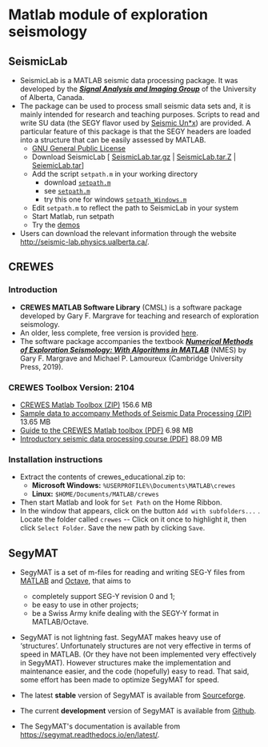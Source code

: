 # Matlab module of exploration seismology

## SeismicLab

- SeismicLab is a MATLAB seismic data processing package. It was developed by the [***Signal Analysis and Imaging Group***](https://saig.physics.ualberta.ca/) of the University of Alberta, Canada.
- The package can be used to process small seismic data sets and, it is mainly intended for research and teaching purposes. Scripts to read and write SU data (the SEGY flavor used by [Seismic Un*x](www.cwp.mines.edu/cwpcodes/index.html)) are provided. A particular feature of this package is that the SEGY headers are loaded into a structure that can be easily assessed by MATLAB.
  - [GNU General Public License](http://seismic-lab.physics.ualberta.ca/gpl.html)
  - Download SeismicLab [ [SeismicLab.tar.gz](http://seismic-lab.physics.ualberta.ca/SeismicLab.tar.gz) | [SeismicLab.tar.Z](http://seismic-lab.physics.ualberta.ca/SeismicLab.tar.Z) | [SeiemicLab.tar](http://seismic-lab.physics.ualberta.ca/SeismicLab.tar)]
  - Add the script `setpath.m` in your working directory
    - download [`setpath.m`](http://seismic-lab.physics.ualberta.ca/setpath.m)
    - see [`setpath.m`](http://seismic-lab.physics.ualberta.ca/setpath.html)
    - try this one for windows [`setpath_Windows.m`](http://seismic-lab.physics.ualberta.ca/setpath_Windows.m)
  - Edit `setpath.m` to reflect the path to SeismicLab in your system
  - Start Matlab, run setpath
  - Try the [demos](http://seismic-lab.physics.ualberta.ca/help.html#A11)
- Users can download the relevant information through the website http://seismic-lab.physics.ualberta.ca/.

## CREWES

### Introduction

- **CREWES MATLAB Software Library** (CMSL) is a software package developed by Gary F. Margrave for teaching and research of exploration seismology.
- An older, less complete, free version is provided [here](https://www.crewes.org/ResearchLinks/FreeSoftware/).
- The software package accompanies the textbook [***Numerical Methods of Exploration Seismology: With Algorithms in MATLAB***](https://www.cambridge.org/core/books/numerical-methods-of-exploration-seismology/53A21CAD45D4047D117191E6BF4408E2) (NMES) by Gary F. Margrave and Michael P. Lamoureux (Cambridge University Press, 2019).

### CREWES Toolbox Version: 2104

- [CREWES Matlab Toolbox (ZIP)](https://www.crewes.org/ResearchLinks/FreeSoftware/crewes_educational.zip) 156.6 MB
- [Sample data to accompany Methods of Seismic Data Processing (ZIP)](https://www.crewes.org/ResearchLinks/FreeSoftware/NMESdata.zip) 13.65 MB
- [Guide to the CREWES Matlab toolbox (PDF)](https://www.crewes.org/ResearchLinks/FreeSoftware/NumMeth.pdf)  6.98 MB
- [Introductory seismic data processing course (PDF)](https://www.crewes.org/ResearchLinks/FreeSoftware/Methods_of_Seismic_Data_Processing.pdf)  88.09 MB

### Installation instructions

- Extract the contents of crewes_educational.zip to:
  - **Microsoft Windows:** ```%USERPROFILE%\Documents\MATLAB\crewes```
  - **Linux:** ```$HOME/Documents/MATLAB/crewes```
- Then start Matlab and look for ```Set Path``` on the Home Ribbon.
- In the window that appears, click on the button ```Add with subfolders...``` .  Locate the folder called ```crewes``` -- Click on it once to highlight it, then click ```Select Folder```.  Save the new path by clicking ```Save```. 

## SegyMAT
- SegyMAT is a set of m-files for reading and writing SEG-Y files from [MATLAB](http://mathworks.com) and [Octave](https://www.gnu.org/software/octave/), that aims to
  - completely support SEG-Y revision 0 and 1;
  - be easy to use in other projects;
  - be a Swiss Army knife dealing with the SEGY-Y format in MATLAB/Octave.

- SegyMAT is not lightning fast. SegyMAT makes heavy use of ‘structures’. Unfortunately structures are not very effective in terms of speed in MATLAB. (Or they have not been implemented very effectively in SegyMAT). However structures make the implementation and maintenance easier, and the code (hopefully) easy to read. That said, some effort has been made to optimize SegyMAT for speed.
- The latest **stable** version of SegyMAT is available from [Sourceforge](https://sourceforge.net/projects/segymat/).
- The current **development** version of SegyMAT is available from [Github](https://github.com/cultpenguin/segymat).
- The SegyMAT's documentation is available from https://segymat.readthedocs.io/en/latest/.
